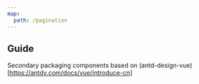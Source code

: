 ```yaml
---
map:
  path: /pagination
---
```


## Guide

Secondary packaging components based on (antd-design-vue)[https://antdv.com/docs/vue/introduce-cn]

